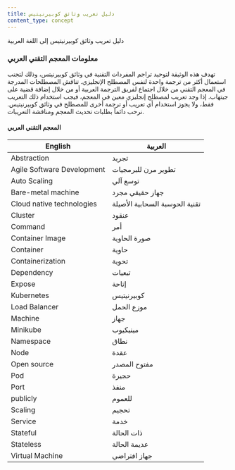 ```yaml
---
title: دليل تعريب وثائق كوبيرنيتيس
content_type: concept
---
```


<!-- overview -->

دليل تعريب وثائق كوبيرنيتيس إلى اللغة العربية




<!-- body -->

### معلومات المعجم التقني العربي

تهدف هذه الوثيقة لتوحيد تراجم المفردات التقنية في وثائق كوبيرنيتس، وذلك لتجنب استعمال أكثر من ترجمة واحدة لنفس المصطلح الإنجليزي.
تناقش المصطلحات المدرجة في المعجم التقني من خلال اجتماع لفريق الترجمة العربية أو من خلال إضافة قضية على جيتهاب.
إذا وجد تعريب لمصطلح إنجليزي معين في المعجم، فيجب استخدام ذلك التعريب فقط، ولا يجوز استخدام أي تعريب أو ترجمة أخرى للمصطلح في وثائق كوبيرنيتيس. نرحب دائماً بطلبات تحديث المعجم ومناقشة التعريبات. 


#### المعجم التقني العربي


English | العربية
--- | --- 
Abstraction | تجريد
Agile Software Development | تطوير مرن للبرمجيات
Auto Scaling | توسع آلي
Bare-metal machine | جهاز حقيقي مجرد
Cloud native technologies | تقنية الحوسبة السحابية الأصيلة
Cluster | عنقود
Command | أمر
Container Image | صورة الحاوية
Container | حاوية
Containerization | تحوية
Dependency | تبعيات
Expose | إتاحة
Kubernetes | كوبيرنيتيس
Load Balancer | موزع الحمل
Machine | جهاز
Minikube | مينيكيوب
Namespace | نطاق
Node | عقدة
Open source | مفتوح المصدر
Pod | حجيرة
Port | منفذ
publicly | للعموم
Scaling | تحجيم
Service | خدمة
Stateful | ذات الحالة
Stateless | عديمة الحالة
Virtual Machine | جهاز افتراضي